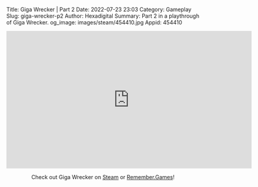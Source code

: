 Title: Giga Wrecker | Part 2
Date: 2022-07-23 23:03
Category: Gameplay
Slug: giga-wrecker-p2
Author: Hexadigital
Summary: Part 2 in a playthrough of Giga Wrecker.
og_image: images/steam/454410.jpg
Appid: 454410

<center><iframe src="https://www.youtube.com/embed/bnSetdWPUhc?feature=oembed" allow="accelerometer; autoplay; encrypted-media; gyroscope; picture-in-picture" width="640" height="360" frameborder="0"></iframe>

Check out Giga Wrecker on [Steam](https://store.steampowered.com/app/454410/?curator_clanid=34633900) or [Remember.Games](https://remember.games/game/3356/)!</center>

